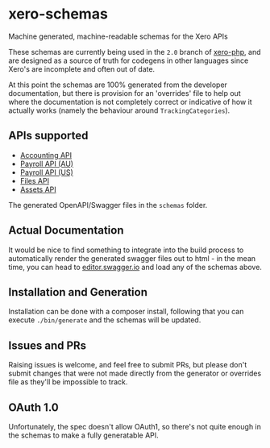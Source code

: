 # xero-schemas
Machine generated, machine-readable schemas for the Xero APIs

These schemas are currently being used in the `2.0` branch of [xero-php](https://github.com/calcinai/xero-php), and are designed as a source of truth for codegens in other languages since Xero's are incomplete and often out of date.

At this point the schemas are 100% generated from the developer documentation, but there is provision for an 'overrides' file to help out where the documentation is not completely correct or indicative of how it actually works (namely the behaviour around `TrackingCategories`).

## APIs supported
* [Accounting API](https://raw.githubusercontent.com/calcinai/xero-schemas/master/schemas/accounting.json)
* [Payroll API (AU)](https://raw.githubusercontent.com/calcinai/xero-schemas/master/schemas/payroll_au.json)
* [Payroll API (US)](https://raw.githubusercontent.com/calcinai/xero-schemas/master/schemas/payroll_us.json)
* [Files API](https://raw.githubusercontent.com/calcinai/xero-schemas/master/schemas/files.json)
* [Assets API](https://raw.githubusercontent.com/calcinai/xero-schemas/master/schemas/assets.json)

The generated OpenAPI/Swagger files in the `schemas` folder.

## Actual Documentation

It would be nice to find something to integrate into the build process to automatically render the generated swagger files out to html - in the mean time, you can head to [editor.swagger.io](http://editor.swagger.io) and load any of the schemas above.

## Installation and Generation

Installation can be done with a composer install, following that you can execute `./bin/generate` and the schemas will be updated.

## Issues and PRs

Raising issues is welcome, and feel free to submit PRs, but please don't submit changes that were not made directly from the generator or overrides file as they'll be impossible to track.

## OAuth 1.0

Unfortunately, the spec doesn't allow OAuth1, so there's not quite enough in the schemas to make a fully generatable API. 
